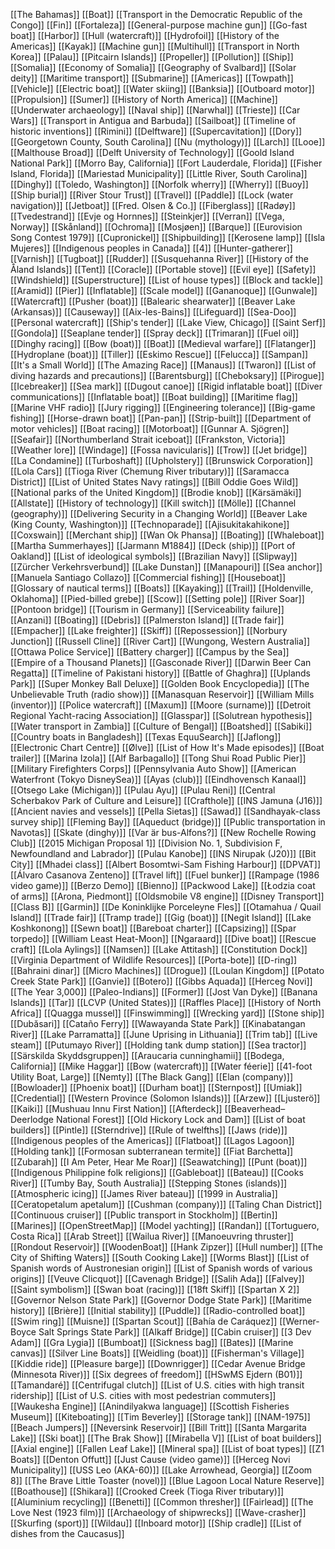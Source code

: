 [[The Bahamas]]
[[Boat]]
[[Transport in the Democratic Republic of the Congo]]
[[Fin]]
[[Fortaleza]]
[[General-purpose machine gun]]
[[Go-fast boat]]
[[Harbor]]
[[Hull (watercraft)]]
[[Hydrofoil]]
[[History of the Americas]]
[[Kayak]]
[[Machine gun]]
[[Multihull]]
[[Transport in North Korea]]
[[Palau]]
[[Pitcairn Islands]]
[[Propeller]]
[[Pollution]]
[[Ship]]
[[Somalia]]
[[Economy of Somalia]]
[[Geography of Svalbard]]
[[Solar deity]]
[[Maritime transport]]
[[Submarine]]
[[Americas]]
[[Towpath]]
[[Vehicle]]
[[Electric boat]]
[[Water skiing]]
[[Banksia]]
[[Outboard motor]]
[[Propulsion]]
[[Sumer]]
[[History of North America]]
[[Machine]]
[[Underwater archaeology]]
[[Naval ship]]
[[Narwhal]]
[[Trieste]]
[[Car Wars]]
[[Transport in Antigua and Barbuda]]
[[Sailboat]]
[[Timeline of historic inventions]]
[[Rimini]]
[[Delftware]]
[[Supercavitation]]
[[Dory]]
[[Georgetown County, South Carolina]]
[[Nu (mythology)]]
[[Larch]]
[[Looe]]
[[Malthouse Broad]]
[[Delft University of Technology]]
[[Goold Island National Park]]
[[Morro Bay, California]]
[[Fort Lauderdale, Florida]]
[[Fisher Island, Florida]]
[[Mariestad Municipality]]
[[Little River, South Carolina]]
[[Dinghy]]
[[Toledo, Washington]]
[[Norfolk wherry]]
[[Wherry]]
[[Buoy]]
[[Ship burial]]
[[River Stour Trust]]
[[Travel]]
[[Paddle]]
[[Lock (water navigation)]]
[[Jetboat]]
[[Fred. Olsen & Co.]]
[[Fiberglass]]
[[Radøy]]
[[Tvedestrand]]
[[Evje og Hornnes]]
[[Steinkjer]]
[[Verran]]
[[Vega, Norway]]
[[Skånland]]
[[Ochroma]]
[[Mosjøen]]
[[Barque]]
[[Eurovision Song Contest 1979]]
[[Cupronickel]]
[[Shipbuilding]]
[[Kerosene lamp]]
[[Isla Mujeres]]
[[Indigenous peoples in Canada]]
[[4]]
[[Hunter-gatherer]]
[[Varnish]]
[[Tugboat]]
[[Rudder]]
[[Susquehanna River]]
[[History of the Åland Islands]]
[[Tent]]
[[Coracle]]
[[Portable stove]]
[[Evil eye]]
[[Safety]]
[[Windshield]]
[[Superstructure]]
[[List of house types]]
[[Block and tackle]]
[[Aramid]]
[[Pier]]
[[Inflatable]]
[[Scale model]]
[[Gananoque]]
[[Gunwale]]
[[Watercraft]]
[[Pusher (boat)]]
[[Balearic shearwater]]
[[Beaver Lake (Arkansas)]]
[[Causeway]]
[[Aix-les-Bains]]
[[Lifeguard]]
[[Sea-Doo]]
[[Personal watercraft]]
[[Ship's tender]]
[[Lake View, Chicago]]
[[Saint Serf]]
[[Gondola]]
[[Seaplane tender]]
[[Spray deck]]
[[Trimaran]]
[[Fuel oil]]
[[Dinghy racing]]
[[Bow (boat)]]
[[Boat]]
[[Medieval warfare]]
[[Flatanger]]
[[Hydroplane (boat)]]
[[Tiller]]
[[Eskimo Rescue]]
[[Felucca]]
[[Sampan]]
[[It's a Small World]]
[[The Amazing Race]]
[[Manaus]]
[[Twaron]]
[[List of diving hazards and precautions]]
[[Barentsburg]]
[[Cheboksary]]
[[Pirogue]]
[[Icebreaker]]
[[Sea mark]]
[[Dugout canoe]]
[[Rigid inflatable boat]]
[[Diver communications]]
[[Inflatable boat]]
[[Boat building]]
[[Maritime flag]]
[[Marine VHF radio]]
[[Jury rigging]]
[[Engineering tolerance]]
[[Big-game fishing]]
[[Horse-drawn boat]]
[[Pan-pan]]
[[Strip-built]]
[[Department of motor vehicles]]
[[Boat racing]]
[[Motorboat]]
[[Gunnar A. Sjögren]]
[[Seafair]]
[[Northumberland Strait iceboat]]
[[Frankston, Victoria]]
[[Weather lore]]
[[Windage]]
[[Fossa navicularis]]
[[Trow]]
[[Jet bridge]]
[[La Condamine]]
[[Turboshaft]]
[[Upholstery]]
[[Brunswick Corporation]]
[[Lola Cars]]
[[Tioga River (Chemung River tributary)]]
[[Saramacca District]]
[[List of United States Navy ratings]]
[[Bill Oddie Goes Wild]]
[[National parks of the United Kingdom]]
[[Brodie knob]]
[[Kärsämäki]]
[[Allstate]]
[[History of technology]]
[[Kill switch]]
[[Mölle]]
[[Channel (geography)]]
[[Delivering Security in a Changing World]]
[[Beaver Lake (King County, Washington)]]
[[Technoparade]]
[[Ajisukitakahikone]]
[[Coxswain]]
[[Merchant ship]]
[[Wan Ok Phansa]]
[[Boating]]
[[Whaleboat]]
[[Martha Summerhayes]]
[[Jarmann M1884]]
[[Deck (ship)]]
[[Port of Oakland]]
[[List of ideological symbols]]
[[Brazilian Navy]]
[[Slipway]]
[[Zürcher Verkehrsverbund]]
[[Lake Dunstan]]
[[Manapouri]]
[[Sea anchor]]
[[Manuela Santiago Collazo]]
[[Commercial fishing]]
[[Houseboat]]
[[Glossary of nautical terms]]
[[Boats]]
[[Kayaking]]
[[Trail]]
[[Holdenville, Oklahoma]]
[[Pied-billed grebe]]
[[Scow]]
[[Setting pole]]
[[River Soar]]
[[Pontoon bridge]]
[[Tourism in Germany]]
[[Serviceability failure]]
[[Anzani]]
[[Boating]]
[[Debris]]
[[Palmerston Island]]
[[Trade fair]]
[[Empacher]]
[[Lake freighter]]
[[Skiff]]
[[Repossession]]
[[Norbury Junction]]
[[Russell Cline]]
[[River Cart]]
[[Wungong, Western Australia]]
[[Ottawa Police Service]]
[[Battery charger]]
[[Campus by the Sea]]
[[Empire of a Thousand Planets]]
[[Gasconade River]]
[[Darwin Beer Can Regatta]]
[[Timeline of Pakistani history]]
[[Battle of Ghaghra]]
[[Uplands Park]]
[[Super Monkey Ball Deluxe]]
[[Golden Book Encyclopedia]]
[[The Unbelievable Truth (radio show)]]
[[Manasquan Reservoir]]
[[William Mills (inventor)]]
[[Police watercraft]]
[[Maxum]]
[[Moore (surname)]]
[[Detroit Regional Yacht-racing Association]]
[[Glasspar]]
[[Solutrean hypothesis]]
[[Water transport in Zambia]]
[[Culture of Bengal]]
[[Boatshed]]
[[Sabiki]]
[[Country boats in Bangladesh]]
[[Texas EquuSearch]]
[[Jaflong]]
[[Electronic Chart Centre]]
[[Ølve]]
[[List of How It's Made episodes]]
[[Boat trailer]]
[[Marina Izola]]
[[Alf Barbagallo]]
[[Tong Shui Road Public Pier]]
[[Military Firefighters Corps]]
[[Pennsylvania Auto Show]]
[[American Waterfront (Tokyo DisneySea)]]
[[Ayas (club)]]
[[Eindhovensch Kanaal]]
[[Otsego Lake (Michigan)]]
[[Pulau Ayu]]
[[Pulau Reni]]
[[Central Scherbakov Park of Culture and Leisure]]
[[Crafthole]]
[[INS Jamuna (J16)]]
[[Ancient navies and vessels]]
[[Pella Sietas]]
[[Sawad]]
[[Sandhayak-class survey ship]]
[[Fleming Bay]]
[[Aqueduct (bridge)]]
[[Public transportation in Navotas]]
[[Skate (dinghy)]]
[[Var är bus-Alfons?]]
[[New Rochelle Rowing Club]]
[[2015 Michigan Proposal 1]]
[[Division No. 1, Subdivision F, Newfoundland and Labrador]]
[[Pulau Kanobe]]
[[INS Nirupak (J20)]]
[[Bit City]]
[[Mhadei class]]
[[Albert Bosomtwi-Sam Fishing Harbour]]
[[DPVAT]]
[[Álvaro Casanova Zenteno]]
[[Travel lift]]
[[Fuel bunker]]
[[Rampage (1986 video game)]]
[[Berzo Demo]]
[[Bienno]]
[[Packwood Lake]]
[[Łodzia coat of arms]]
[[Arona, Piedmont]]
[[Oldsmobile V8 engine]]
[[Disney Transport]]
[[Class B]]
[[Garmin]]
[[De Koninklijke Porceleyne Fles]]
[[Otamahua / Quail Island]]
[[Trade fair]]
[[Tramp trade]]
[[Gig (boat)]]
[[Negit Island]]
[[Lake Koshkonong]]
[[Sewn boat]]
[[Bareboat charter]]
[[Capsizing]]
[[Spar torpedo]]
[[William Least Heat-Moon]]
[[Ngaraard]]
[[Dive boat]]
[[Rescue craft]]
[[Lola Aylings]]
[[Namsen]]
[[Lake Attitash]]
[[Constitution Dock]]
[[Virginia Department of Wildlife Resources]]
[[Porta-bote]]
[[D-ring]]
[[Bahraini dinar]]
[[Micro Machines]]
[[Drogue]]
[[Loulan Kingdom]]
[[Potato Creek State Park]]
[[Ganvie]]
[[Botero]]
[[Gibbs Aquada]]
[[Herceg Novi]]
[[The Year 3,000]]
[[Paleo-Indians]]
[[Former]]
[[Jost Van Dyke]]
[[Banana Islands]]
[[Tar]]
[[LCVP (United States)]]
[[Raffles Place]]
[[History of North Africa]]
[[Quagga mussel]]
[[Finswimming]]
[[Wrecking yard]]
[[Stone ship]]
[[Dubăsari]]
[[Cataño Ferry]]
[[Wawayanda State Park]]
[[Kinabatangan River]]
[[Lake Parramatta]]
[[June Uprising in Lithuania]]
[[Trim tab]]
[[Live steam]]
[[Putumayo River]]
[[Holding tank dump station]]
[[Sea tractor]]
[[Särskilda Skyddsgruppen]]
[[Araucaria cunninghamii]]
[[Bodega, California]]
[[Mike Haggar]]
[[Bow (watercraft)]]
[[Water féerie]]
[[41-foot Utility Boat, Large]]
[[Nemty]]
[[The Black Gang]]
[[Elan (company)]]
[[Bowloader]]
[[Phoenix boat]]
[[Durham boat]]
[[Sternpost]]
[[Umiak]]
[[Credential]]
[[Western Province (Solomon Islands)]]
[[Arzew]]
[[Ljusterö]]
[[Kaiki]]
[[Mushuau Innu First Nation]]
[[Afterdeck]]
[[Beaverhead–Deerlodge National Forest]]
[[Old Hickory Lock and Dam]]
[[List of boat builders]]
[[Pintle]]
[[Sterndrive]]
[[Rule of twelfths]]
[[Jaws (ride)]]
[[Indigenous peoples of the Americas]]
[[Flatboat]]
[[Lagos Lagoon]]
[[Holding tank]]
[[Formosan subterranean termite]]
[[Fiat Barchetta]]
[[Zubarah]]
[[I Am Peter, Hear Me Roar]]
[[Seawatching]]
[[Punt (boat)]]
[[Indigenous Philippine folk religions]]
[[Gableboat]]
[[Bateau]]
[[Cooks River]]
[[Tumby Bay, South Australia]]
[[Stepping Stones (islands)]]
[[Atmospheric icing]]
[[James River bateau]]
[[1999 in Australia]]
[[Ceratopetalum apetalum]]
[[Cushman (company)]]
[[Taling Chan District]]
[[Continuous cruiser]]
[[Public transport in Stockholm]]
[[Bertin]]
[[Marines]]
[[OpenStreetMap]]
[[Model yachting]]
[[Randan]]
[[Tortuguero, Costa Rica]]
[[Arab Street]]
[[Wailua River]]
[[Manoeuvring thruster]]
[[Rondout Reservoir]]
[[WoodenBoat]]
[[Hank Zipzer]]
[[Hull number]]
[[The City of Shifting Waters]]
[[South Cooking Lake]]
[[Worms Blast]]
[[List of Spanish words of Austronesian origin]]
[[List of Spanish words of various origins]]
[[Veuve Clicquot]]
[[Cavenagh Bridge]]
[[Salih Ada]]
[[Falvey]]
[[Saint symbolism]]
[[Swan boat (racing)]]
[[18ft Skiff]]
[[Spartan X 2]]
[[Governor Nelson State Park]]
[[Governor Dodge State Park]]
[[Maritime history]]
[[Brière]]
[[Initial stability]]
[[Puddle]]
[[Radio-controlled boat]]
[[Swim ring]]
[[Muisne]]
[[Spartan Scout]]
[[Bahía de Caráquez]]
[[Werner-Boyce Salt Springs State Park]]
[[Alkaff Bridge]]
[[Cabin cruiser]]
[[3 Dev Adam]]
[[Gra Lygia]]
[[Bumboat]]
[[Sickness bag]]
[[Bates]]
[[Marine canvas]]
[[Silver Line Boats]]
[[Weidling (boat)]]
[[Fisherman's Village]]
[[Kiddie ride]]
[[Pleasure barge]]
[[Downrigger]]
[[Cedar Avenue Bridge (Minnesota River)]]
[[Six degrees of freedom]]
[[HSwMS Ejdern (B01)]]
[[Tamandaré]]
[[Centrifugal clutch]]
[[List of U.S. cities with high transit ridership]]
[[List of U.S. cities with most pedestrian commuters]]
[[Waukesha Engine]]
[[Anindilyakwa language]]
[[Scottish Fisheries Museum]]
[[Kiteboating]]
[[Tim Beverley]]
[[Storage tank]]
[[NAM-1975]]
[[Beach Jumpers]]
[[Neversink Reservoir]]
[[Bill Tritt]]
[[Santa Margarita Lake]]
[[Ski boat]]
[[The Brak Show]]
[[Mirabella V]]
[[List of boat builders]]
[[Axial engine]]
[[Fallen Leaf Lake]]
[[Mineral spa]]
[[List of boat types]]
[[Z1 Boats]]
[[Denton Offutt]]
[[Just Cause (video game)]]
[[Herceg Novi Municipality]]
[[USS Leo (AKA-60)]]
[[Lake Arrowhead, Georgia]]
[[Zoom 8]]
[[The Brave Little Toaster (novel)]]
[[Blue Lagoon Local Nature Reserve]]
[[Boathouse]]
[[Shikara]]
[[Crooked Creek (Tioga River tributary)]]
[[Aluminium recycling]]
[[Benetti]]
[[Common thresher]]
[[Fairlead]]
[[The Love Nest (1923 film)]]
[[Archaeology of shipwrecks]]
[[Wave-crasher]]
[[Skurfing (sport)]]
[[Wildau]]
[[Inboard motor]]
[[Ship cradle]]
[[List of dishes from the Caucasus]]
